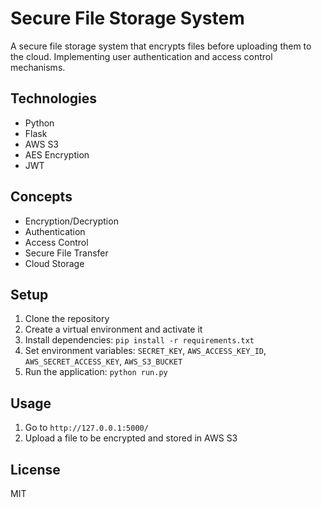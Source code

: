 # Secure File Storage System

A secure file storage system that encrypts files before uploading them to the cloud. Implementing user authentication and access control mechanisms.

## Technologies

- Python
- Flask
- AWS S3
- AES Encryption
- JWT

## Concepts

- Encryption/Decryption
- Authentication
- Access Control
- Secure File Transfer
- Cloud Storage

## Setup

1. Clone the repository
2. Create a virtual environment and activate it
3. Install dependencies: `pip install -r requirements.txt`
4. Set environment variables: `SECRET_KEY`, `AWS_ACCESS_KEY_ID`, `AWS_SECRET_ACCESS_KEY`, `AWS_S3_BUCKET`
5. Run the application: `python run.py`

## Usage

1. Go to `http://127.0.0.1:5000/`
2. Upload a file to be encrypted and stored in AWS S3

## License

MIT
